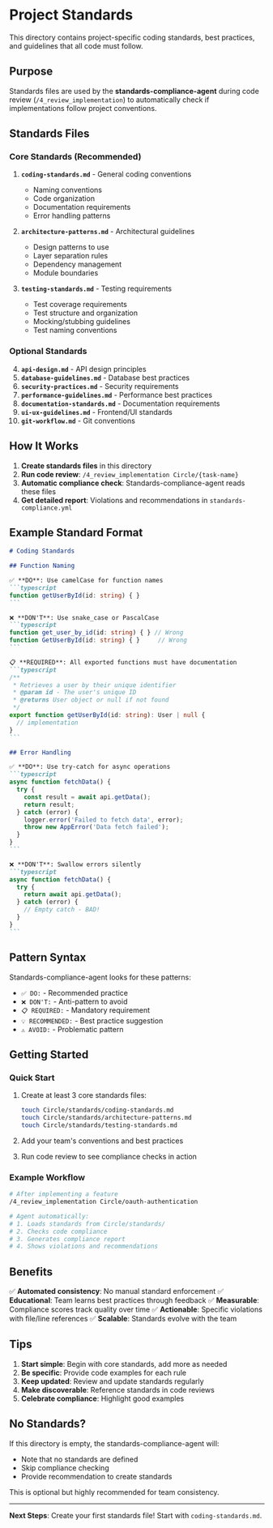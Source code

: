 # Project Standards

This directory contains project-specific coding standards, best practices, and guidelines that all code must follow.

## Purpose

Standards files are used by the **standards-compliance-agent** during code review (`/4_review_implementation`) to automatically check if implementations follow project conventions.

## Standards Files

### Core Standards (Recommended)

1. **`coding-standards.md`** - General coding conventions
   - Naming conventions
   - Code organization
   - Documentation requirements
   - Error handling patterns

2. **`architecture-patterns.md`** - Architectural guidelines
   - Design patterns to use
   - Layer separation rules
   - Dependency management
   - Module boundaries

3. **`testing-standards.md`** - Testing requirements
   - Test coverage requirements
   - Test structure and organization
   - Mocking/stubbing guidelines
   - Test naming conventions

### Optional Standards

4. **`api-design.md`** - API design principles
5. **`database-guidelines.md`** - Database best practices
6. **`security-practices.md`** - Security requirements
7. **`performance-guidelines.md`** - Performance best practices
8. **`documentation-standards.md`** - Documentation requirements
9. **`ui-ux-guidelines.md`** - Frontend/UI standards
10. **`git-workflow.md`** - Git conventions

## How It Works

1. **Create standards files** in this directory
2. **Run code review**: `/4_review_implementation Circle/{task-name}`
3. **Automatic compliance check**: Standards-compliance-agent reads these files
4. **Get detailed report**: Violations and recommendations in `standards-compliance.yml`

## Example Standard Format

````markdown
# Coding Standards

## Function Naming

✅ **DO**: Use camelCase for function names
```typescript
function getUserById(id: string) { }
```

❌ **DON'T**: Use snake_case or PascalCase
```typescript
function get_user_by_id(id: string) { } // Wrong
function GetUserById(id: string) { }     // Wrong
```

📋 **REQUIRED**: All exported functions must have documentation
```typescript
/**
 * Retrieves a user by their unique identifier
 * @param id - The user's unique ID
 * @returns User object or null if not found
 */
export function getUserById(id: string): User | null {
  // implementation
}
```

## Error Handling

✅ **DO**: Use try-catch for async operations
```typescript
async function fetchData() {
  try {
    const result = await api.getData();
    return result;
  } catch (error) {
    logger.error('Failed to fetch data', error);
    throw new AppError('Data fetch failed');
  }
}
```

❌ **DON'T**: Swallow errors silently
```typescript
async function fetchData() {
  try {
    return await api.getData();
  } catch (error) {
    // Empty catch - BAD!
  }
}
```
````

## Pattern Syntax

Standards-compliance-agent looks for these patterns:

- `✅ DO:` - Recommended practice
- `❌ DON'T:` - Anti-pattern to avoid
- `📋 REQUIRED:` - Mandatory requirement
- `💡 RECOMMENDED:` - Best practice suggestion
- `⚠️ AVOID:` - Problematic pattern

## Getting Started

### Quick Start

1. Create at least 3 core standards files:
   ```bash
   touch Circle/standards/coding-standards.md
   touch Circle/standards/architecture-patterns.md
   touch Circle/standards/testing-standards.md
   ```

2. Add your team's conventions and best practices

3. Run code review to see compliance checks in action

### Example Workflow

```bash
# After implementing a feature
/4_review_implementation Circle/oauth-authentication

# Agent automatically:
# 1. Loads standards from Circle/standards/
# 2. Checks code compliance
# 3. Generates compliance report
# 4. Shows violations and recommendations
```

## Benefits

✅ **Automated consistency**: No manual standard enforcement
✅ **Educational**: Team learns best practices through feedback
✅ **Measurable**: Compliance scores track quality over time
✅ **Actionable**: Specific violations with file/line references
✅ **Scalable**: Standards evolve with the team

## Tips

1. **Start simple**: Begin with core standards, add more as needed
2. **Be specific**: Provide code examples for each rule
3. **Keep updated**: Review and update standards regularly
4. **Make discoverable**: Reference standards in code reviews
5. **Celebrate compliance**: Highlight good examples

## No Standards?

If this directory is empty, the standards-compliance-agent will:
- Note that no standards are defined
- Skip compliance checking
- Provide recommendation to create standards

This is optional but highly recommended for team consistency.

---

**Next Steps**: Create your first standards file! Start with `coding-standards.md`.
